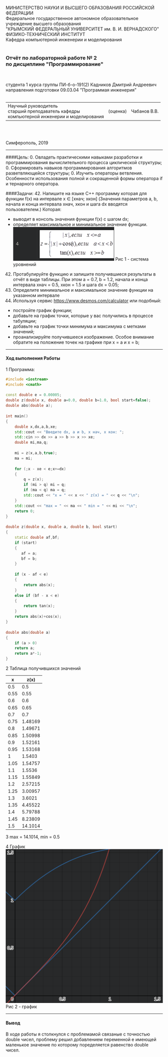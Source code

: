 МИНИСТЕРСТВО НАУКИ  И ВЫСШЕГО ОБРАЗОВАНИЯ РОССИЙСКОЙ ФЕДЕРАЦИИ  
Федеральное государственное автономное образовательное учреждение высшего образования  
"КРЫМСКИЙ ФЕДЕРАЛЬНЫЙ УНИВЕРСИТЕТ им. В. И. ВЕРНАДСКОГО"  
ФИЗИКО-ТЕХНИЧЕСКИЙ ИНСТИТУТ  
Кафедра компьютерной инженерии и моделирования
<br/><br/>

### Отчёт по лабораторной работе № 2<br/> по дисциплине "Программирование"
<br/>

студента 1 курса группы ПИ-б-о-191(2) 
Кадников Дмитрий Андреевич
направления подготовки 09.03.04 "Программая инженерия"  
<br/>

<table>
<tr><td>Научный руководитель<br/> старший преподаватель кафедры<br/> компьютерной инженерии и моделирования</td>
<td>(оценка)</td>
<td>Чабанов В.В.</td>
</tr>
</table>
<br/><br/>

Симферополь, 2019
***
####Цель:
0. Овладеть практическими навыками разработки и программирования вычислительного процесса циклической структуры;
0. Сформировать навыков программирования алгоритмов разветвляющейся структуры;
0. Изучить операторы ветвления. Особенности использования полной и сокращенной формы оператора if и тернарного оператора.

####Задачи:
42. Напишите на языке С++ программу которая для функции f(x) на интервале x ∈ [хнач; xкон] (Значения параметров a, b, начала и конца интервала хнач, xкон и шага dx вводятся пользователем.) Которая:
 * выводит в консоль значения функции f(x) с шагом dx;
 * определяет максимальное и минимальное значение функции.
 ![](./f.png)
 Рис 1 - система уровнений
42. Протабулируйте функцию и запишите получившиеся результаты в отчёт в виде таблицы. При этом a = 0.7, b = 1.2, начала и конца интервала хнач = 0.5, xкон = 1.5 и шага dx = 0.05;
42. Определите минимальное и максимальное значение функции на указанном интервале
42. Используя сервис https://www.desmos.com/calculator или подобный:
 * постройте график функции;
 * добавьте на график точки, которые у вас получились в процессе табуляции;
 * добавьте на график точки минимума и максимума с метками значений;
 * проанализируйте получившееся изображение. Особое внимание обратите на положение точек на графике при x = a и x = b;



***
#### Ход выполнения Работы
1 Программа:

```C++
#include <iostream>
#include <cmath>

const double e = 0.00005;
double z(double x, double a=0.0, double b=1.0, bool start=false);
double abs(double a);

int main()
{
    double x,dx,a,b,xe;
    std::cout << "Введите dx, a и b, x нач, x кон: ";
    std::cin >> dx >> a >> b >> x >> xe;
    double mi,ma,q;

    mi = z(x,a,b,true);
    ma = mi;
    
    for (;x - xe < e;x+=dx)
    {
        q = z(x);
        if (mi > q) mi = q;
        if (ma < q) ma = q;
        std::cout << "x = " << x << " z(x) = " << q << "\n";
    }
    std::cout << "max = " << ma << " min = " << mi << "\n";
    return 0;
}

double z(double x, double a, double b, bool start)
{
    static double af,bf;
    if (start)
    {
       af = a;
       bf = b;
    }

    if (x - af < e)
    {
        return abs(x);
    }
    else if (bf - x < e)
    {
        return tan(x);
    }
    return abs(x)+cos(x);
}

double abs(double a)
{
    if (a > 0)
    return a;
    return a*-1;
}
```



2 Таблица получившихся значений

x | z(x)
-|-
0.5 | 0.5
0.55 | 0.55
0.6 | 0.6
0.65 | 0.65
0.7 | 0.7
0.75 | 1.48169
0.8 | 1.49671
0.85 | 1.50998
0.9 | 1.52161
0.95 | 1.53168
1 | 1.5403
1.05 | 1.54757
1.1 | 1.5536
1.15 | 1.55849
1.2 | 2.57215
1.25 | 3.00957
1.3 | 3.6021
1.35 | 4.45522
1.4 | 5.79788
1.45 | 8.23809
1.5 | 14.1014

3 max = 14.1014, min = 0.5

4 График
![](fx.png)
Рис 2 - график


***
#### Вывод
В ходе работы я столкнулся с проблемамой связаные с точностью double чисел, проблему решил добавлением переменной e имеющей маленькое значение по которому поределяется равенство double чисел.
